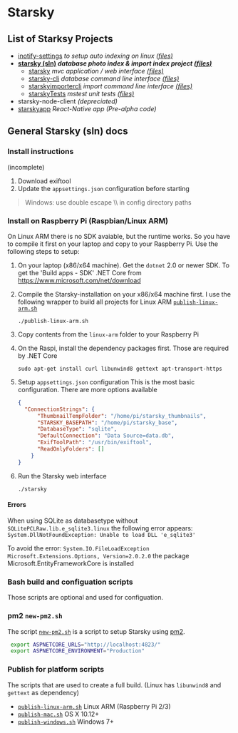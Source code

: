 # Starsky
## List of Starksy Projects
 - [inotify-settings](../inotify-settings/readme.md) _to setup auto indexing on linux [(files)](../inotify-settings)_
 - __[starsky (sln)](../starsky/readme.md) _database photo index & import index project [(files)](../starsky)___
   - [starsky](../starsky/starsky/readme.md)  _mvc application / web interface [(files)](../starsky/starsky)_
   - [starsky-cli](../starsky/starsky-cli/readme.md)  _database command line interface [(files)](../starsky/starsky-cli)_
   - [starskyimportercli](../starsky/starskyimportercli/readme.md)  _import command line interface [(files)](../starsky/starskyimporterclid)_
   - [starskyTests](../starsky/starskyTests/readme.md)  _mstest unit tests [(files)](../starsky/starskyTests)_
 - starsky-node-client  _(depreciated)_
 - [starskyapp](../starskyapp) _React-Native app (Pre-alpha code)_

## General Starsky (sln) docs


### Install instructions

(incomplete)

1. Download exiftool
2. Update the `appsettings.json` configuration before starting
> Windows: use double escape \\\\ in config directory paths


### Install on Raspberry Pi (Raspbian/Linux ARM)
On Linux ARM there is no SDK avaiable, but the runtime works. So you have to compile it first on your laptop and copy to your Raspberry Pi. Use the following steps to setup:

1) On your laptop (x86/x64 machine). Get the `dotnet` 2.0 or newer SDK. To get the 'Build apps - SDK' .NET Core from https://www.microsoft.com/net/download

2) Compile the Starsky-installation on your x86/x64 machine first. I use the following wrapper to build all projects for Linux ARM [`publish-linux-arm.sh`](publish-linux-arm.sh)
    ```
    ./publish-linux-arm.sh
    ```

3) Copy contents from the `linux-arm` folder to your Raspberry Pi

4) On the Raspi, install the dependency packages first. Those are required by .NET Core
    ```
    sudo apt-get install curl libunwind8 gettext apt-transport-https
    ```

5)  Setup `appsettings.json` configuration
    This is the most basic configuration. There are more options available
    ```json
    {
      "ConnectionStrings": {
          "ThumbnailTempFolder": "/home/pi/starsky_thumbnails",
    	  "STARSKY_BASEPATH": "/home/pi/starsky_base",
          "DatabaseType": "sqlite",
          "DefaultConnection": "Data Source=data.db",
          "ExifToolPath": "/usr/bin/exiftool",
          "ReadOnlyFolders": []
    	}
    }   
    ```
6) Run the Starsky web interface

    ```
    ./starsky
    ```

#### Errors
When using SQLite as databasetype without `SQLitePCLRaw.lib.e_sqlite3.linux` the following error appears:
`System.DllNotFoundException: Unable to load DLL 'e_sqlite3'`

To avoid the error: `System.IO.FileLoadException` `Microsoft.Extensions.Options, Version=2.0.2.0` the package Microsoft.EntityFrameworkCore is installed


### Bash build and configuation scripts

Those scripts are optional and used for configuation.

### pm2 `new-pm2.sh`
The script [`new-pm2.sh`](new-pm2.sh) is a script to setup Starsky using [pm2](http://pm2.keymetrics.io/).
```sh
 export ASPNETCORE_URLS="http://localhost:4823/"
 export ASPNETCORE_ENVIRONMENT="Production"
 ```

 ### Publish for platform scripts

 The scripts that are used to create a full build. (Linux has `libunwind8` and `gettext` as dependency)
  - [`publish-linux-arm.sh`](publish-linux-arm.sh) Linux ARM (Raspberry Pi 2/3)
  - [`publish-mac.sh`](publish-mac.sh) OS X 10.12+
  - [`publish-windows.sh`](publish-windows.sh) Windows 7+
